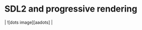 SDL2 and progressive rendering
====================================================================================================

| ![dots image][aadots] |

[dots image]:               images/aadots.jpg


